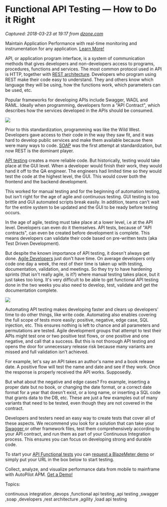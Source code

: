 # Functional API Testing — How to Do it Right

_Captured: 2018-03-23 at 19:17 from [dzone.com](https://dzone.com/articles/functional-api-testing-how-to-do-it-right?edition=367215&utm_source=Daily%20Digest&utm_medium=email&utm_campaign=Daily%20Digest%202018-03-23)_

Maintain Application Performance with real-time monitoring and instrumentation for any application. [Learn More!](https://dzone.com/go?i=281422&u=https%3A%2F%2Fwww.nastel.com%2Fapplication-performance-monitoring%2F%3Futm_source%3DDZone%26utm_medium%3DPrePostRoll%26utm_campaign%3DDZone2018%2520for%2520all%2520pre%2Fpost-roll%2520text%2520ads%3A)

API, or application program interface, is a system of communication methods that gives developers and non-developers access to programs, procedures, functions and services. The most common protocol used in API is HTTP, together with [REST architecture](https://www.blazemeter.com/blog/rest-api-testing-how-to-do-it-right?utm_source=blog&utm_medium=BM_blog&utm_campaign=functional-api-testing-how-to-do-it-right). Developers who program using REST make their code easy to understand. They and others know which language they will be using, how the functions work, which parameters can be used, etc.

Popular frameworks for developing APIs include Swagger, WADL and RAML. Ideally when programming, developers form a "API Contract", which describes how the services developed in the APIs should be consumed.

![](https://cdn2.hubspot.net/hubfs/208250/Blog_Images/shutterstock_563463502%20\(1\).jpg)

Prior to this standardization, programming was like the Wild West. Developers gave access to their code in the way they saw fit, and it was hard to develop public services and make them available because there were many ways to code. [SOAP](https://www.blazemeter.com/blog/testing-soaprest-web-services-using-jmeter?utm_source=blog&utm_medium=BM_blog&utm_campaign=functional-api-testing-how-to-do-it-right) was the first attempt at standardization, but now REST is the dominant player.

[API testing](https://www.blazemeter.com/api-testing?utm_source=blog&utm_medium=BM_blog&utm_campaign=functional-api-testing-how-to-do-it-right) creates a more reliable code. But historically, testing would take place at the GUI level. When a developer would finish their work, they would hand it off to the QA engineer. The engineers had limited time so they would test the code at the highest level, the GUI. This would cover both the frontend and the backend development.

This worked for manual testing and for the beginning of automation testing, but isn't right for the age of agile and continuous testing. GUI testing is too brittle and GUI automated scripts break easily. In addition, teams can't wait for the entire system to be updated and the GUI to be ready before testing occurs.

In the age of agile, testing must take place at a lower level, i.e at the API level. Developers can even do it themselves. API tests, because of "API contracts", can even be created before development is complete. This means developers can validate their code based on pre-written tests (aka Test Driven Development).

But despite the known importance of API testing, it doesn't always get done. [Agile Developers](https://www.blazemeter.com/blog/continuous-integration-101-how-run-jmeter-jenkins?utm_source=blog&utm_medium=BM_blog&utm_campaign=functional-api-testing-how-to-do-it-right) just don't have time. On average developers only code one day a week, the rest of their time is taken up with testing, documentation, validation, and meetings. So they try to have hardening sprints (that isn't really agile, is it?) where manual testing takes place, but it just takes too long. It's very difficult to be able to get functional API testing done in the two weeks you also need to develop, test, validate and get the documentation complete.

![](https://cdn2.hubspot.net/hubfs/208250/Blog_Images/shutterstock_525708298%20\(1\).jpg)

Automating API testing makes developing faster and clears up developers' time to do other things, like write code. Automating also enables covering the full scope of tests more easily: positive, negative, edge case, SQL injection, etc. This ensures nothing is left to chance and all parameters and permutations are tested. Agile development groups that attempt to test their APIs might test one or two positive test flows, or one positive and one negative, and call that a success. But this is not thorough API testing and opens the door for unnecessary release risk because many variants are missed and full validation isn't achieved.

For example, let's say an API takes an author's name and a book release date. A positive flow will test the name and date and see if they work. Once the response is properly received the API works. Supposedly.

But what about the negative and edge cases? Fro example, inserting a proper date but no book, or changing the date format, or a correct date format for a year that doesn't exist, or a long name, or inserting a SQL code that grants data to the DB, etc. These are just a few examples out of many variants that need to be tested, even though they are not covered in the contract.

Developers and testers need an easy way to create tests that cover all of these aspects. We recommend you look for a solution that can take your [Swagger ](http://swagger.com/)or other framework files, test them comprehensively according to your API contract, and run them as part of your Continuous Integration process. This ensures you can focus on developing strong and durable code.

To start your [API Functional tests](https://www.blazemeter.com/api-functional-testing) you can [request a BlazeMeter demo](http://info.blazemeter.com/live-request-a-demo?utm_source=blog&utm_medium=BM_blog&utm_campaign=functional-api-testing-how-to-do-it-right) or simply put your URL in the box below to start testing.

Collect, analyze, and visualize performance data from mobile to mainframe with AutoPilot APM. [Get a Demo!](https://dzone.com/go?i=281423&u=https%3A%2F%2Fwww.nastel.com%2Fapplication-performance-monitoring%2F%3Futm_source%3DDZone%26utm_medium%3DPrePostRoll%26utm_campaign%3DDZone2018%2520for%2520all%2520pre%2Fpost-roll%2520text%2520ads%3A)

Topics:

continuous integration ,devops ,functional api testing ,api testing ,swagger ,soap ,developers ,rest architecture ,agility ,load api testing
